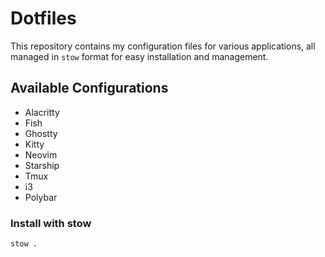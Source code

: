 # Dotfiles

This repository contains my configuration files for various applications, all managed in `stow` format for easy installation and management.

## Available Configurations

- Alacritty
- Fish
- Ghostty
- Kitty
- Neovim
- Starship
- Tmux
- i3
- Polybar

### Install with stow

```bash
stow .
```
